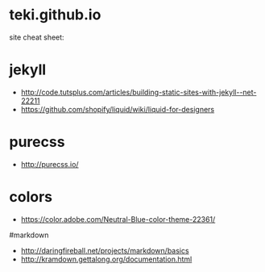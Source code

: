 teki.github.io
==============

site cheat sheet:

# jekyll

* http://code.tutsplus.com/articles/building-static-sites-with-jekyll--net-22211
* https://github.com/shopify/liquid/wiki/liquid-for-designers


# purecss

* http://purecss.io/

# colors

* https://color.adobe.com/Neutral-Blue-color-theme-22361/

#markdown

* http://daringfireball.net/projects/markdown/basics
* http://kramdown.gettalong.org/documentation.html